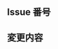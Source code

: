 ## Issue 番号
<!-- この Pull request に関連する Issue 番号 -->
<!-- example: - close #10 -->

## 変更内容
<!-- この Pull request の変更点 -->

